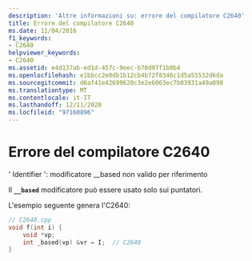 ```yaml
---
description: 'Altre informazioni su: errore del compilatore C2640'
title: Errore del compilatore C2640
ms.date: 11/04/2016
f1_keywords:
- C2640
helpviewer_keywords:
- C2640
ms.assetid: e4d137ab-ed1d-457c-9eec-b70d97f1b0b4
ms.openlocfilehash: e1bbcc2e0db1b12cb4b72f8346c1d5a55532d6da
ms.sourcegitcommit: d6af41e42699628c3e2e6063ec7b03931a49a098
ms.translationtype: MT
ms.contentlocale: it-IT
ms.lasthandoff: 12/11/2020
ms.locfileid: "97160896"
---
```

# <a name="compiler-error-c2640"></a>Errore del compilatore C2640

' Identifier ': modificatore __based non valido per riferimento

Il **`__based`** modificatore può essere usato solo sui puntatori.

L'esempio seguente genera l'C2640:

```cpp
// C2640.cpp
void f(int i) {
    void *vp;
    int _based(vp) &vr = I;  // C2640
}
```
